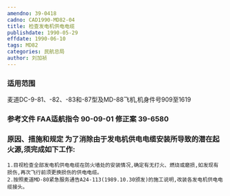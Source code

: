 ```yaml
---
amendno: 39-0418  
cadno: CAD1990-MD82-04  
title: 检查发电机供电电缆  
publishdate: 1990-05-29  
effdate: 1990-06-10  
tags: MD82  
categories: 民航总局  
author: 刘加祯  
---
```

  
### 适用范围  
麦道DC-9-81、-82、-83和-87型及MD-88飞机,机身件号909至1619  
  
<!--more-->  
### 参考文件    FAA适航指令 90-09-01 修正案 39-6580  
  
### 原因、措施和规定 为了消除由于发电机供电电缆安装所导致的潜在起火源,须完成如下工作:  
    1.目视检查全部发电机供电电缆在防火墙处的安装情况,确定有无打火、燃烧或磨损,如发现有损伤,再次飞行前须更换损伤的供电电缆。  
    2.按照麦道MD-80紧急服务通告A24-113(1989.10.30颁发)的施工说明,改装各发电机供电电缆接头。  
  
